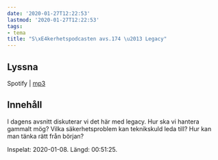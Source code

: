 ```yaml
---
date: '2020-01-27T12:22:53'
lastmod: '2020-01-27T12:22:53'
tags:
- tema
title: "S\xE4kerhetspodcasten avs.174 \u2013 Legacy"
---
```

## Lyssna

Spotify \| [mp3](http://traffic.libsyn.com/sakerhetspodcasten/2020-01-08_Legacy.mp3)

## Innehåll

I dagens avsnitt diskuterar vi det här med legacy. Hur ska vi hantera gammalt mög?
Vilka säkerhetsproblem kan teknikskuld leda till? Hur kan man tänka rätt från början?

Inspelat: 2020-01-08. Längd: 00:51:25.

